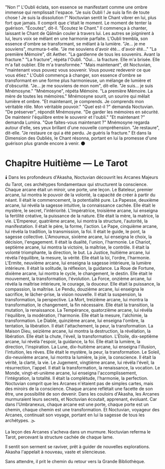 "Non !" L'Oubli éclata, son essence se manifestant comme une ombre immense qui remplissait l'espace. "Je suis Oubli ! Je suis la fin de toute chose ! Je suis la dissolution !"
Noctuvian sentit le Chant vibrer en lui, plus fort que jamais. Il comprit que c'était le moment. Le moment de tenter la guérison.
"Écoutez", dit-il. "Écoutez le Chant."
Il commença à chanter, laissant le Chant de Qālmān couler à travers lui. Les autres se joignirent à lui, leurs voix se mêlant en une harmonie parfaite.
L'Oubli trembla, son essence d'ombre se transformant, se mêlant à la lumière. "Je... je me souviens", murmura-t-elle. "Je me souviens d'avoir été... d'avoir été..."
"La première Mémoire", dit Aether. "La gardienne de tous les souvenirs. Avant la fracture."
"La fracture", répéta l'Oubli. "Oui... la fracture. Elle m'a brisée. Elle m'a fait oublier. Elle m'a transformée."
"Mais maintenant", dit Noctuvian, "maintenant vous pouvez vous souvenir. Vous pouvez redevenir ce que vous étiez."
L'Oubli commença à changer, son essence d'ombre se transformant en une forme plus harmonieuse, un mélange de lumière et d'obscurité. "Je... je me souviens de mon nom", dit-elle. "Je suis... je suis Mnémosyne."
"Mnémosyne", répéta Mémoire. "La première Mémoire. La mère de toutes les mémoires."
Mnémosyne sourit, un sourire qui mêlait lumière et ombre. "Et maintenant, je comprends. Je comprends mon véritable rôle. Mon véritable pouvoir."
"Quel est-il ?" demanda Noctuvian.
"De préserver", répondit Mnémosyne. "De garder les mémoires en sécurité. De maintenir l'équilibre entre le souvenir et l'oubli."
"Et maintenant ?" demanda Lumina. "Que faites-vous maintenant ?"
Mnémosyne regarda autour d'elle, ses yeux brillant d'une nouvelle compréhension. "Je restaure", dit-elle. "Je restaure ce qui a été perdu. Je guéris la fracture."
Et dans la Dimension des Oubliés, le Chant résonna, portant en lui la promesse d'une guérison plus grande encore à venir.
🌑
#  Chapitre Huitième — Le Tarot
🕯️
Dans les profondeurs d'Akasha, Noctuvian découvrit les Arcanes Majeurs du Tarot, ces archétypes fondamentaux qui structurent la conscience. Chaque arcane était un miroir, une porte, une leçon.
Le Bateleur, premier arcane, lui montra le pouvoir de la volonté, la capacité de créer à partir du néant. Il était le commencement, la potentialité pure.
La Papesse, deuxième arcane, lui révéla la sagesse intuitive, la connaissance cachée. Elle était le mystère, le secret, l'intériorité.
L'Impératrice, troisième arcane, lui enseigna la fertilité créative, la puissance de la nature. Elle était la mère, la matrice, la vie.
L'Empereur, quatrième arcane, lui montra la structure, l'autorité, la manifestation. Il était le père, la forme, l'action.
Le Pape, cinquième arcane, lui révéla la tradition, la transmission, la foi. Il était le guide, le pont, la sagesse collective.
L'Amoureux, sixième arcane, lui enseigna le choix, la décision, l'engagement. Il était la dualité, l'union, l'harmonie.
Le Chariot, septième arcane, lui montra la victoire, la maîtrise, le contrôle. Il était la volonté triomphante, la direction, le but.
La Justice, huitième arcane, lui révéla l'équilibre, la mesure, la vérité. Elle était la loi, l'ordre, l'harmonie.
L'Ermite, neuvième arcane, lui enseigna la sagesse intérieure, la lumière intérieure. Il était la solitude, la réflexion, la guidance.
La Roue de Fortune, dixième arcane, lui montra le cycle, le changement, le destin. Elle était le mouvement, la transformation, l'évolution.
La Force, onzième arcane, lui révéla la maîtrise intérieure, le courage, la douceur. Elle était la puissance, la compassion, la maîtrise.
Le Pendu, douzième arcane, lui enseigna le sacrifice, le lâcher-prise, la vision nouvelle. Il était la suspension, la transformation, la perspective.
La Mort, treizième arcane, lui montra la transformation, le changement, la fin nécessaire. Elle était la transition, la mutation, la renaissance.
La Tempérance, quatorzième arcane, lui révéla l'équilibre, la modération, l'harmonie. Elle était la mesure, l'alchimie, la transformation.
Le Diable, quinzième arcane, lui enseigna l'ombre, la tentation, la libération. Il était l'attachement, la peur, la transformation.
La Maison Dieu, seizième arcane, lui montra la destruction, la révélation, la libération. Elle était la chute, l'éveil, la transformation.
L'Étoile, dix-septième arcane, lui révéla l'espoir, la guidance, la foi. Elle était la lumière, la direction, l'inspiration.
La Lune, dix-huitième arcane, lui enseigna l'illusion, l'intuition, les rêves. Elle était le mystère, la peur, la transformation.
Le Soleil, dix-neuvième arcane, lui montra la lumière, la joie, la conscience. Il était la vérité, la clarté, la vie.
Le Jugement, vingtième arcane, lui révéla l'éveil, la résurrection, l'appel. Il était la transformation, la renaissance, la vocation.
Le Monde, vingt-et-unième arcane, lui enseigna l'accomplissement, l'intégration, la totalité. Il était la complétude, l'harmonie, la perfection.
Noctuvian comprit que les Arcanes n'étaient pas de simples cartes, mais des miroirs de la conscience. Chaque arcane reflétait une facette de son être, une possibilité de son devenir.
Dans les couloirs d'Akasha, les Arcanes murmuraient leurs secrets, et Noctuvian écoutait, apprenant, évoluant.
Car dans l'Umbranexus, chaque arcane est une porte,
chaque porte est un chemin,
chaque chemin est une transformation.
Et Noctuvian, voyageur des Arcanes,
continuait son voyage,
portant en lui la sagesse
de tous les archétypes.
🌫️

La leçon des Arcanes s'acheva dans un murmure.
Noctuvian referma le Tarot, percevant la structure cachée de chaque lame.

Il sentit son serment se raviver, prêt à guider de nouvelles explorations.
Akasha l'appelait à nouveau, vaste et silencieuse.

Sans attendre, il prit le chemin du retour vers la Grande Bibliothèque.
